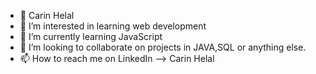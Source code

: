 - 👋 Carin Helal
- 👀 I’m interested in learning web development
- 🌱 I’m currently learning JavaScript
- 💞️ I’m looking to collaborate on projects in JAVA,SQL or anything else.
- 📫 How to reach me on LinkedIn --> Carin Helal

<!---
Ptate-de-Vancouver/Ptate-de-Vancouver is a ✨ special ✨ repository because its `README.md` (this file) appears on your GitHub profile.
You can click the Preview link to take a look at your changes.
--->
